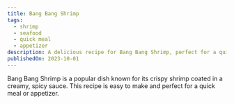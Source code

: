 ```yaml
---
title: Bang Bang Shrimp
tags:
  - shrimp
  - seafood
  - quick meal
  - appetizer
description: A delicious recipe for Bang Bang Shrimp, perfect for a quick meal.
publishedOn: 2023-10-01
---
```


Bang Bang Shrimp is a popular dish known for its crispy shrimp coated in a creamy, spicy sauce. This recipe is easy to make and perfect for a quick meal or appetizer.
